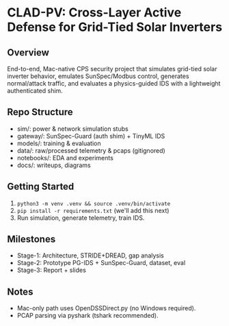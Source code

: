 # CLAD-PV: Cross-Layer Active Defense for Grid-Tied Solar Inverters

## Overview
End-to-end, Mac-native CPS security project that simulates grid-tied solar inverter behavior, emulates SunSpec/Modbus control, generates normal/attack traffic, and evaluates a physics-guided IDS with a lightweight authenticated shim.

## Repo Structure
- sim/: power & network simulation stubs
- gateway/: SunSpec-Guard (auth shim) + TinyML IDS
- models/: training & evaluation
- data/: raw/processed telemetry & pcaps (gitignored)
- notebooks/: EDA and experiments
- docs/: writeups, diagrams

## Getting Started
1) `python3 -m venv .venv && source .venv/bin/activate`
2) `pip install -r requirements.txt` (we'll add this next)
3) Run simulation, generate telemetry, train IDS.

## Milestones
- Stage-1: Architecture, STRIDE+DREAD, gap analysis
- Stage-2: Prototype PG-IDS + SunSpec-Guard, dataset, eval
- Stage-3: Report + slides

## Notes
- Mac-only path uses OpenDSSDirect.py (no Windows required).
- PCAP parsing via pyshark (tshark recommended).
